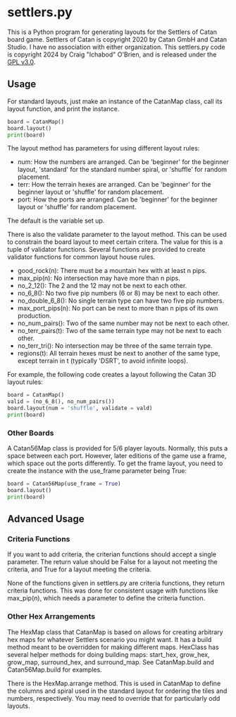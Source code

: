 # settlers.py

This is a Python program for generating layouts for the Settlers of Catan board game. Settlers of Catan is copyright 2020 by Catan GmbH and Catan Studio. I have no association with either organization. This settlers.py code is copyright 2024 by Craig "Ichabod" O'Brien, and is released under the [GPL v3.0](https://www.gnu.org/licenses/gpl-3.0.en.html).

## Usage

For standard layouts, just make an instance of the CatanMap class, call its layout function, and print the instance.

```python
board = CatanMap()
board.layout()
print(board)
```

The layout method has parameters for using different layout rules:

* num: How the numbers are arranged. Can be 'beginner' for the beginner layout, 'standard' for the standard number spiral, or 'shuffle' for random placement.
* terr: How the terrain hexes are arranged. Can be 'beginner' for the beginner layout or 'shuffle' for random placement.
* port: How the ports are arranged. Can be 'beginner' for the beginner layout or 'shuffle' for random placement.

The default is the variable set up. 

There is also the validate parameter to the layout method. This can be used to constrain the board layout to meet certain critera. The value for this is a tuple of validator functions. Several functions are provided to create validator functions for common layout house rules.

* good_rock(n): There must be a mountain hex with at least n pips. 
* max_pip(n): No intersection may have more than n pips.
* no_2_12(): The 2 and the 12 may not be next to each other.
* no_6_8(): No two five pip numbers (6 or 8) may be next to each other.
* no_double_6_8(): No single terrain type can have two five pip numbers.
* max_port_pips(n): No port can be next to more than n pips of its own production.
* no_num_pairs(): Two of the same number may not be next to each other.
* no_terr_pairs(t): Two of the same terrain type may not be next to each other.
* no_terr_tri(): No intersection may be three of the same terrain type.
* regions(t): All terrain hexes must be next to another of the same type, except terrain in t (typically 'DSRT', to avoid infinite loops).

For example, the following code creates a layout following the Catan 3D layout rules:

```python
board = CatanMap()
valid = (no_6_8(), no_num_pairs())
board.layout(num = 'shuffle', validate = vald)
print(board)
```

### Other Boards

A Catan56Map class is provided for 5/6 player layouts. Normally, this puts a space between each port. However, later editions of the game use a frame, which space out the ports differently. To get the frame layout, you need to create the instance with the use_frame parameter being True:

```python
board = Catan56Map(use_frame = True)
board.layout()
print(board)
```

## Advanced Usage

### Criteria Functions

If you want to add criteria, the criterian functions should accept a single parameter. The return value should be False for a layout not meeting the criteria, and True for a layout meeting the criteria. 

None of the functions given in settlers.py are criteria functions, they return criteria functions. This was done for consistent usage with functions like max_pip(n), which needs a parameter to define the criteria function.

### Other Hex Arrangements

The HexMap class that CatanMap is based on allows for creating arbitrary hex maps for whatever Settlers scenario you might want. It has a build method meant to be overridden for making different maps. HexClass has several helper methods for doing building maps: start_hex, grow_hex, grow_map, surround_hex, and surround_map. See CatanMap.build and Catan56Map.build for examples.

There is the HexMap.arrange method. This is used in CatanMap to define the columns and spiral used in the standard layout for ordering the tiles and numbers, respectively. You may need to override that for particularly odd layouts.
